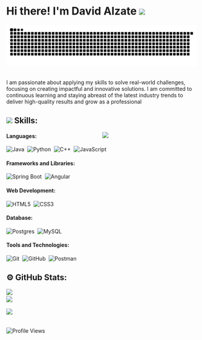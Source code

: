 <h1><b>Hi there! I'm David Alzate </b><img src="https://media.giphy.com/media/hvRJCLFzcasrR4ia7z/giphy.gif" width="35"></h1>

![snake gif](https://github.com/David-alzate/David-alzate/blob/output/github-snake-dark.svg)


<br>I am passionate about applying my skills to solve real-world challenges, focusing on creating impactful and innovative solutions. I am committed to continuous learning and staying abreast of the latest industry trends to deliver high-quality results and grow as a professional<br>


## <picture><img src = "https://github.com/7oSkaaa/7oSkaaa/blob/main/Images/about_me.gif?raw=true" width = 50px></picture> Skills:

<picture> <img align="right" src="https://github.com/7oSkaaa/7oSkaaa/blob/main/Images/Right_Side.gif?raw=true" width = 250px></picture>

#### Languages:
![Java](https://img.shields.io/badge/java-%23ED8B00.svg?style=for-the-badge&logo=openjdk&logoColor=white)&nbsp;
![Python](https://img.shields.io/badge/python-3670A0?style=for-the-badge&logo=python&logoColor=ffdd54)&nbsp;
![C++](https://img.shields.io/badge/c++-%2300599C.svg?style=for-the-badge&logo=c%2B%2B&logoColor=white)&nbsp;
![JavaScript](https://img.shields.io/badge/javascript-%23323330.svg?style=for-the-badge&logo=javascript&logoColor=%23F7DF1E)&nbsp;

#### Frameworks and Libraries:
![Spring Boot](https://img.shields.io/badge/springboot-%236DB33F.svg?style=for-the-badge&logo=springboot&logoColor=white)&nbsp;
![Angular](https://img.shields.io/badge/angular-%23DD0031.svg?style=for-the-badge&logo=angular&logoColor=white)&nbsp;

#### Web Development:
![HTML5](https://img.shields.io/badge/html5-%23E34F26.svg?style=for-the-badge&logo=html5&logoColor=white)&nbsp;
![CSS3](https://img.shields.io/badge/css3-%231572B6.svg?style=for-the-badge&logo=css3&logoColor=white)&nbsp;

#### Database:
![Postgres](https://img.shields.io/badge/postgres-%23316192.svg?style=for-the-badge&logo=postgresql&logoColor=white)&nbsp; 
![MySQL](https://img.shields.io/badge/mysql-4479A1.svg?style=for-the-badge&logo=mysql&logoColor=white)&nbsp;

#### Tools and Technologies:
![Git](https://img.shields.io/badge/GIT-E44C30?style=for-the-badge&logo=git&logoColor=white)&nbsp;
![GitHub](https://img.shields.io/badge/github-%23121011.svg?style=for-the-badge&logo=github&logoColor=white)&nbsp;
![Postman](https://img.shields.io/badge/postman-%23FF6C37.svg?style=for-the-badge&logo=postman&logoColor=white)&nbsp;

## ⚙️ GitHub Stats:

![](https://github-readme-stats.vercel.app/api?username=david-alzate&include_all_commits=true&count_private=true&show_icons=true&line_height=20&title_color=7A7ADB&icon_color=2234AE&text_color=D3D3D3&bg_color=0,000000,130F40)<br/>
![](https://github-readme-streak-stats.herokuapp.com/?user=David-Alzate&theme=dark&hide_border=false)<br/>

<img src="https://user-images.githubusercontent.com/73097560/115834477-dbab4500-a447-11eb-908a-139a6edaec5c.gif"><br><br>


![Profile Views](https://komarev.com/ghpvc/?username=David-Alzate&label=Profile%20views&color=0e75b6&style=flat)



